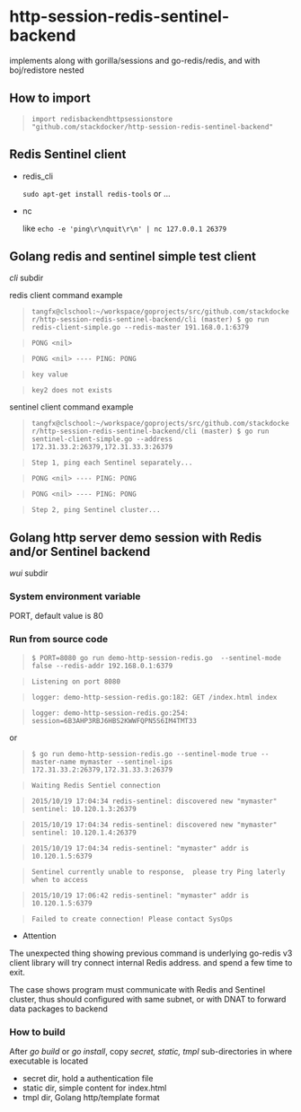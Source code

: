 # http-session-redis-sentinel-backend
implements along with gorilla/sessions and go-redis/redis, and with boj/redistore nested

## How to import

>`import redisbackendhttpsessionstore "github.com/stackdocker/http-session-redis-sentinel-backend"`

## Redis Sentinel client

* redis_cli

  `sudo apt-get install redis-tools` or ...

* nc 

  like `echo -e 'ping\r\nquit\r\n' | nc 127.0.0.1 26379`
  
## Golang redis and sentinel simple test client

  _cli_ subdir
   
  redis client command example
   
>`tangfx@clschool:~/workspace/goprojects/src/github.com/stackdocker/http-session-redis-sentinel-backend/cli (master) $ go run redis-client-simple.go --redis-master 191.168.0.1:6379`

>`PONG <nil>`

>`PONG <nil> ---- PING: PONG`

>`key value`

>`key2 does not exists`

  sentinel client command example

>`tangfx@clschool:~/workspace/goprojects/src/github.com/stackdocker/http-session-redis-sentinel-backend/cli (master) $ go run sentinel-client-simple.go --address 172.31.33.2:26379,172.31.33.3:26379`

>`Step 1, ping each Sentinel separately...`

>`PONG <nil> ---- PING: PONG`

>`PONG <nil> ---- PING: PONG`

>`Step 2, ping Sentinel cluster...`

## Golang http server demo session with Redis and/or Sentinel backend

   _wui_ subdir

### System environment variable
PORT, default value is 80

### Run from source code 
>`$ PORT=8080 go run demo-http-session-redis.go  --sentinel-mode false --redis-addr 192.168.0.1:6379`

>`Listening on port 8080`

>`logger: demo-http-session-redis.go:182: GET /index.html index`

>`logger: demo-http-session-redis.go:254: session=6B3AHP3RBJ6HBS2KWWFQPN5S6IM4TMT33`

or

>`$ go run demo-http-session-redis.go --sentinel-mode true --master-name mymaster --sentinel-ips 172.31.33.2:26379,172.31.33.3:26379`

>`Waiting Redis Sentiel connection`

>`2015/10/19 17:04:34 redis-sentinel: discovered new "mymaster" sentinel: 10.120.1.3:26379`

>`2015/10/19 17:04:34 redis-sentinel: discovered new "mymaster" sentinel: 10.120.1.4:26379`

>`2015/10/19 17:04:34 redis-sentinel: "mymaster" addr is 10.120.1.5:6379`

>`Sentinel currently unable to response,  please try Ping laterly when to access`

>`2015/10/19 17:06:42 redis-sentinel: "mymaster" addr is 10.120.1.5:6379`

>`Failed to create connection! Please contact SysOps`

* Attention

The unexpected thing showing previous command is underlying go-redis v3 client library will try connect internal Redis address.
and spend a few time to exit.

The case shows program must communicate with Redis and Sentinel cluster, thus should configured with same subnet,
or with DNAT to forward data packages to backend

### How to build

After _go build_ or _go install_, copy _secret, static, tmpl_ sub-directories in where executable is located

* secret dir, hold a authentication file
* static dir, simple content for index.html
* tmpl dir, Golang http/template format 



